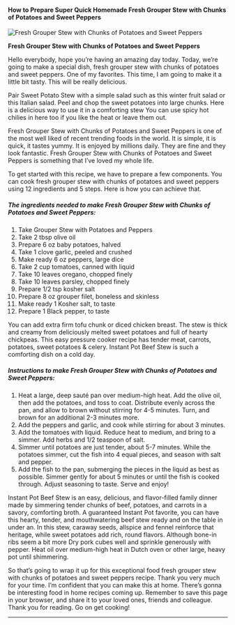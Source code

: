             

#### How to Prepare Super Quick Homemade Fresh Grouper Stew with Chunks of Potatoes and Sweet Peppers

![Fresh Grouper Stew with Chunks of Potatoes and Sweet Peppers](https://img-global.cpcdn.com/recipes/4726420619132928/751x532cq70/fresh-grouper-stew-with-chunks-of-potatoes-and-sweet-peppers-recipe-main-photo.jpg)

**Fresh Grouper Stew with Chunks of Potatoes and Sweet Peppers**

Hello everybody, hope you’re having an amazing day today. Today, we’re going to make a special dish, fresh grouper stew with chunks of potatoes and sweet peppers. One of my favorites. This time, I am going to make it a little bit tasty. This will be really delicious.

Pair Sweet Potato Stew with a simple salad such as this winter fruit salad or this Italian salad. Peel and chop the sweet potatoes into large chunks. Here is a delicious way to use it in a comforting stew You can use spicy hot chilies in here too if you like the heat or leave them out.

Fresh Grouper Stew with Chunks of Potatoes and Sweet Peppers is one of the most well liked of recent trending foods in the world. It is simple, it is quick, it tastes yummy. It is enjoyed by millions daily. They are fine and they look fantastic. Fresh Grouper Stew with Chunks of Potatoes and Sweet Peppers is something that I’ve loved my whole life.

To get started with this recipe, we have to prepare a few components. You can cook fresh grouper stew with chunks of potatoes and sweet peppers using 12 ingredients and 5 steps. Here is how you can achieve that.

##### The ingredients needed to make Fresh Grouper Stew with Chunks of Potatoes and Sweet Peppers:

1.  Take Grouper Stew with Potatoes and Peppers
2.  Take 2 tbsp olive oil
3.  Prepare 6 oz baby potatoes, halved
4.  Take 1 clove garlic, peeled and crushed
5.  Make ready 6 oz peppers, large dice
6.  Take 2 cup tomatoes, canned with liquid
7.  Take 10 leaves oregano, chopped finely
8.  Take 10 leaves parsley, chopped finely
9.  Prepare 1/2 tsp kosher salt
10.  Prepare 8 oz grouper filet, boneless and skinless
11.  Make ready 1 Kosher salt, to taste
12.  Prepare 1 Black pepper, to taste

You can add extra firm tofu chunk or diced chicken breast. The stew is thick and creamy from deliciously melted sweet potatoes and full of hearty chickpeas. This easy pressure cooker recipe has tender meat, carrots, potatoes, sweet potatoes & celery. Instant Pot Beef Stew is such a comforting dish on a cold day.

##### Instructions to make Fresh Grouper Stew with Chunks of Potatoes and Sweet Peppers:

1.  Heat a large, deep sauté pan over medium-high heat. Add the olive oil, then add the potatoes, and toss to coat. Distribute evenly across the pan, and allow to brown without stirring for 4-5 minutes. Turn, and brown for an additional 2-3 minutes more.
2.  Add the peppers and garlic, and cook while stirring for about 3 minutes.
3.  Add the tomatoes with liquid. Reduce heat to medium, and bring to a simmer. Add herbs and 1/2 teaspoon of salt.
4.  Simmer until potatoes are just tender, about 5-7 minutes. While the potatoes simmer, cut the fish into 4 equal pieces, and season with salt and pepper.
5.  Add the fish to the pan, submerging the pieces in the liquid as best as possible. Simmer gently for about 5 minutes or until the fish is cooked through. Adjust seasoning to taste. Serve and enjoy!

Instant Pot Beef Stew is an easy, delicious, and flavor-filled family dinner made by simmering tender chunks of beef, potatoes, and carrots in a savory, comforting broth. A guaranteed Instant Pot favorite, you can have this hearty, tender, and mouthwatering beef stew ready and on the table in under an. In this stew, caraway seeds, allspice and fennel reinforce that heritage, while sweet potatoes add rich, round flavors. Although bone-in ribs seem a bit more Dry pork cubes well and sprinkle generously with pepper. Heat oil over medium-high heat in Dutch oven or other large, heavy pot until shimmering.

So that’s going to wrap it up for this exceptional food fresh grouper stew with chunks of potatoes and sweet peppers recipe. Thank you very much for your time. I’m confident that you can make this at home. There’s gonna be interesting food in home recipes coming up. Remember to save this page in your browser, and share it to your loved ones, friends and colleague. Thank you for reading. Go on get cooking!

* * *